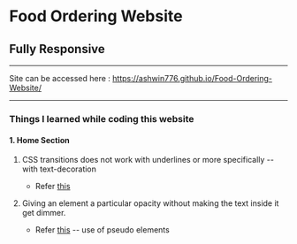 # Food Ordering Website
## Fully Responsive
---

Site can be accessed here : https://ashwin776.github.io/Food-Ordering-Website/

---

### Things I learned while coding this website
#### 1. Home Section
1.  CSS transitions does not work with underlines or more specifically -- with text-decoration
	* Refer [this](https://markrabey.com/2015/05/17/css-transition-for-text-decoration/)

2. Giving an element a particular opacity without making the text inside it get dimmer.
	* Refer [this](https://codepen.io/heisenberg_A_A/pen/RwKvWLm) -- use of pseudo elements

